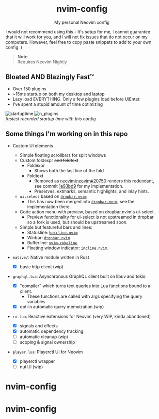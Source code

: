 <div align="center">
  <h1>nvim-config</h1>
  <p>My personal Neovim config</p>
</div>

I would not recommend using this - It's setup for me,
I cannot guarantee that it will work for you, and I will not fix issues that
do not occur on my computers. However, feel free to copy paste snippets
to add to your own config :)

> **Note**<br>
> Requires Neovim Nightly

## Bloated AND Blazingly Fast™

- Over 150 plugins
- ~15ms startup on both my desktop and laptop
- Lazy load EVERYTHING. Only a few plugins load before UiEnter.
- I've spent a stupid amount of time optimizing

![startuptime](https://github.com/willothy/nvim-config/assets/38540736/43c942d4-e6ec-4c15-ae52-463cd9eb896e)
![n_plugins](https://github.com/willothy/nvim-config/assets/38540736/e2902140-76fb-4291-b1d3-2f8f5d007889)<br>
*fastest recorded startup time with this config*

## Some things I'm working on in this repo

- Custom UI elements
  - Simple floating scrollbars for split windows
  - Custom foldexpr <strike>and foldtext</strike>
    - Foldexpr
      - Shows both the last line of the fold
    - Foldtext
      - Removed as [neovim/neovim#20750](https://github.com/neovim/neovim/pull/20750) renders this redundant,
        see commit [1a93bd9](https://github.com/willothy/nvim-config/commit/1a93bd9eae4ffd4136ad4ac6d15c6f9974b27864) for my implementation.
      - Preserves, extmarks, semantic highlights, and inlay hints.
  - `ui.select` based on [`dropbar.nvim`](https://github.com/Bekaboo/dropbar.nvim)
    - This has now been merged into [`dropbar.nvim`](https://github.com/Bekaboo/dropbar.nvim), see the implementation there.
  - Code action menu with preview, based on dropbar.nvim's ui-select
    - Preview functionality for ui-select is not upstreamed in dropbar
      so a fork is used, but should be upstreamed soon.
  - Simple but featureful bars and lines:
    - Statusline: [`heirline.nvim`](https://github.com/rebelot/heirline.nvim)
    - Winbar: [`dropbar.nvim`](https://github.com/Bekaboo/dropbar.nvim)
    - Bufferline: [`nvim-cokeline`](https://github.com/willothy/nvim-cokeline).
    - Floating window indicator: [`incline.nvim`](https://github.com/b0o/incline.nvim).

- `native/`: Native module written in Rust
  - [x] basic http client (wip)
- `graphql.lua`: Asynchronous GraphQL client built on libuv and tokio
  - [x] "compiler" which turns text queries into Lua functions bound to a client.
    - These functions are called with args specifying the query variables.
  - [x] opt-in automatic query memoization (wip)

- `rx.lua`: Reactive extensions for Neovim (very WIP, kinda abandoned)
  - [x] signals and effects
  - [x] automatic dependency tracking
  - [ ] automatic cleanup (wip)
  - [ ] scoping & signal ownership
- `player.lua`: Playerctl UI for Neovim
  - [x] playerctl wrapper
  - [ ] nui UI (wip)
# nvim-config
# nvim-config
